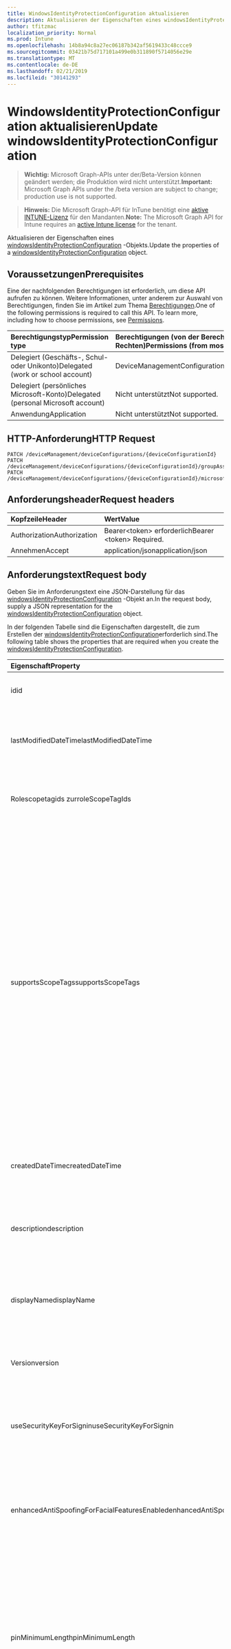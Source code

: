 ```yaml
---
title: WindowsIdentityProtectionConfiguration aktualisieren
description: Aktualisieren der Eigenschaften eines windowsIdentityProtectionConfiguration-Objekts.
author: tfitzmac
localization_priority: Normal
ms.prod: Intune
ms.openlocfilehash: 14b8a94c8a27ec06187b342af5619433c48ccce9
ms.sourcegitcommit: 03421b75d717101a499e0b311890f5714056e29e
ms.translationtype: MT
ms.contentlocale: de-DE
ms.lasthandoff: 02/21/2019
ms.locfileid: "30141293"
---
```

# <a name="update-windowsidentityprotectionconfiguration"></a><span data-ttu-id="d353f-103">WindowsIdentityProtectionConfiguration aktualisieren</span><span class="sxs-lookup"><span data-stu-id="d353f-103">Update windowsIdentityProtectionConfiguration</span></span>

> <span data-ttu-id="d353f-104">**Wichtig:** Microsoft Graph-APIs unter der/Beta-Version können geändert werden; die Produktion wird nicht unterstützt.</span><span class="sxs-lookup"><span data-stu-id="d353f-104">**Important:** Microsoft Graph APIs under the /beta version are subject to change; production use is not supported.</span></span>

> <span data-ttu-id="d353f-105">**Hinweis:** Die Microsoft Graph-API für InTune benötigt eine [aktive INTUNE-Lizenz](https://go.microsoft.com/fwlink/?linkid=839381) für den Mandanten.</span><span class="sxs-lookup"><span data-stu-id="d353f-105">**Note:** The Microsoft Graph API for Intune requires an [active Intune license](https://go.microsoft.com/fwlink/?linkid=839381) for the tenant.</span></span>

<span data-ttu-id="d353f-106">Aktualisieren der Eigenschaften eines [windowsIdentityProtectionConfiguration](../resources/intune-deviceconfig-windowsidentityprotectionconfiguration.md) -Objekts.</span><span class="sxs-lookup"><span data-stu-id="d353f-106">Update the properties of a [windowsIdentityProtectionConfiguration](../resources/intune-deviceconfig-windowsidentityprotectionconfiguration.md) object.</span></span>

## <a name="prerequisites"></a><span data-ttu-id="d353f-107">Voraussetzungen</span><span class="sxs-lookup"><span data-stu-id="d353f-107">Prerequisites</span></span>
<span data-ttu-id="d353f-p101">Eine der nachfolgenden Berechtigungen ist erforderlich, um diese API aufrufen zu können. Weitere Informationen, unter anderem zur Auswahl von Berechtigungen, finden Sie im Artikel zum Thema [Berechtigungen](/concepts/permissions-reference.md).</span><span class="sxs-lookup"><span data-stu-id="d353f-p101">One of the following permissions is required to call this API. To learn more, including how to choose permissions, see [Permissions](/concepts/permissions-reference.md).</span></span>

|<span data-ttu-id="d353f-110">Berechtigungstyp</span><span class="sxs-lookup"><span data-stu-id="d353f-110">Permission type</span></span>|<span data-ttu-id="d353f-111">Berechtigungen (von der Berechtigung mit den meisten Rechten zu der mit den wenigsten Rechten)</span><span class="sxs-lookup"><span data-stu-id="d353f-111">Permissions (from most to least privileged)</span></span>|
|:---|:---|
|<span data-ttu-id="d353f-112">Delegiert (Geschäfts-, Schul- oder Unikonto)</span><span class="sxs-lookup"><span data-stu-id="d353f-112">Delegated (work or school account)</span></span>|<span data-ttu-id="d353f-113">DeviceManagementConfiguration.ReadWrite.All</span><span class="sxs-lookup"><span data-stu-id="d353f-113">DeviceManagementConfiguration.ReadWrite.All</span></span>|
|<span data-ttu-id="d353f-114">Delegiert (persönliches Microsoft-Konto)</span><span class="sxs-lookup"><span data-stu-id="d353f-114">Delegated (personal Microsoft account)</span></span>|<span data-ttu-id="d353f-115">Nicht unterstützt</span><span class="sxs-lookup"><span data-stu-id="d353f-115">Not supported.</span></span>|
|<span data-ttu-id="d353f-116">Anwendung</span><span class="sxs-lookup"><span data-stu-id="d353f-116">Application</span></span>|<span data-ttu-id="d353f-117">Nicht unterstützt</span><span class="sxs-lookup"><span data-stu-id="d353f-117">Not supported.</span></span>|

## <a name="http-request"></a><span data-ttu-id="d353f-118">HTTP-Anforderung</span><span class="sxs-lookup"><span data-stu-id="d353f-118">HTTP Request</span></span>
<!-- {
  "blockType": "ignored"
}
-->
``` http
PATCH /deviceManagement/deviceConfigurations/{deviceConfigurationId}
PATCH /deviceManagement/deviceConfigurations/{deviceConfigurationId}/groupAssignments/{deviceConfigurationGroupAssignmentId}/deviceConfiguration
PATCH /deviceManagement/deviceConfigurations/{deviceConfigurationId}/microsoft.graph.windowsDomainJoinConfiguration/networkAccessConfigurations/{deviceConfigurationId}
```

## <a name="request-headers"></a><span data-ttu-id="d353f-119">Anforderungsheader</span><span class="sxs-lookup"><span data-stu-id="d353f-119">Request headers</span></span>
|<span data-ttu-id="d353f-120">Kopfzeile</span><span class="sxs-lookup"><span data-stu-id="d353f-120">Header</span></span>|<span data-ttu-id="d353f-121">Wert</span><span class="sxs-lookup"><span data-stu-id="d353f-121">Value</span></span>|
|:---|:---|
|<span data-ttu-id="d353f-122">Authorization</span><span class="sxs-lookup"><span data-stu-id="d353f-122">Authorization</span></span>|<span data-ttu-id="d353f-123">Bearer&lt;token&gt; erforderlich</span><span class="sxs-lookup"><span data-stu-id="d353f-123">Bearer &lt;token&gt; Required.</span></span>|
|<span data-ttu-id="d353f-124">Annehmen</span><span class="sxs-lookup"><span data-stu-id="d353f-124">Accept</span></span>|<span data-ttu-id="d353f-125">application/json</span><span class="sxs-lookup"><span data-stu-id="d353f-125">application/json</span></span>|

## <a name="request-body"></a><span data-ttu-id="d353f-126">Anforderungstext</span><span class="sxs-lookup"><span data-stu-id="d353f-126">Request body</span></span>
<span data-ttu-id="d353f-127">Geben Sie im Anforderungstext eine JSON-Darstellung für das [windowsIdentityProtectionConfiguration](../resources/intune-deviceconfig-windowsidentityprotectionconfiguration.md) -Objekt an.</span><span class="sxs-lookup"><span data-stu-id="d353f-127">In the request body, supply a JSON representation for the [windowsIdentityProtectionConfiguration](../resources/intune-deviceconfig-windowsidentityprotectionconfiguration.md) object.</span></span>

<span data-ttu-id="d353f-128">In der folgenden Tabelle sind die Eigenschaften dargestellt, die zum Erstellen der [windowsIdentityProtectionConfiguration](../resources/intune-deviceconfig-windowsidentityprotectionconfiguration.md)erforderlich sind.</span><span class="sxs-lookup"><span data-stu-id="d353f-128">The following table shows the properties that are required when you create the [windowsIdentityProtectionConfiguration](../resources/intune-deviceconfig-windowsidentityprotectionconfiguration.md).</span></span>

|<span data-ttu-id="d353f-129">Eigenschaft</span><span class="sxs-lookup"><span data-stu-id="d353f-129">Property</span></span>|<span data-ttu-id="d353f-130">Typ</span><span class="sxs-lookup"><span data-stu-id="d353f-130">Type</span></span>|<span data-ttu-id="d353f-131">Beschreibung</span><span class="sxs-lookup"><span data-stu-id="d353f-131">Description</span></span>|
|:---|:---|:---|
|<span data-ttu-id="d353f-132">id</span><span class="sxs-lookup"><span data-stu-id="d353f-132">id</span></span>|<span data-ttu-id="d353f-133">string</span><span class="sxs-lookup"><span data-stu-id="d353f-133">String</span></span>|<span data-ttu-id="d353f-134">Schlüssel der Entität</span><span class="sxs-lookup"><span data-stu-id="d353f-134">Key of the entity.</span></span> <span data-ttu-id="d353f-135">Geerbt von [deviceConfiguration](../resources/intune-deviceconfig-deviceconfiguration.md).</span><span class="sxs-lookup"><span data-stu-id="d353f-135">Inherited from [deviceConfiguration](../resources/intune-deviceconfig-deviceconfiguration.md)</span></span>|
|<span data-ttu-id="d353f-136">lastModifiedDateTime</span><span class="sxs-lookup"><span data-stu-id="d353f-136">lastModifiedDateTime</span></span>|<span data-ttu-id="d353f-137">DateTimeOffset</span><span class="sxs-lookup"><span data-stu-id="d353f-137">DateTimeOffset</span></span>|<span data-ttu-id="d353f-138">Datum und Uhrzeit der letzten Änderung des Objekts.</span><span class="sxs-lookup"><span data-stu-id="d353f-138">DateTime the object was last modified.</span></span> <span data-ttu-id="d353f-139">Geerbt von [deviceConfiguration](../resources/intune-deviceconfig-deviceconfiguration.md).</span><span class="sxs-lookup"><span data-stu-id="d353f-139">Inherited from [deviceConfiguration](../resources/intune-deviceconfig-deviceconfiguration.md)</span></span>|
|<span data-ttu-id="d353f-140">Rolescopetagids zur</span><span class="sxs-lookup"><span data-stu-id="d353f-140">roleScopeTagIds</span></span>|<span data-ttu-id="d353f-141">String collection</span><span class="sxs-lookup"><span data-stu-id="d353f-141">String collection</span></span>|<span data-ttu-id="d353f-142">Liste der Bereichs Tags für diese Entitätsinstanz.</span><span class="sxs-lookup"><span data-stu-id="d353f-142">List of Scope Tags for this Entity instance.</span></span> <span data-ttu-id="d353f-143">Geerbt von [deviceConfiguration](../resources/intune-deviceconfig-deviceconfiguration.md).</span><span class="sxs-lookup"><span data-stu-id="d353f-143">Inherited from [deviceConfiguration](../resources/intune-deviceconfig-deviceconfiguration.md)</span></span>|
|<span data-ttu-id="d353f-144">supportsScopeTags</span><span class="sxs-lookup"><span data-stu-id="d353f-144">supportsScopeTags</span></span>|<span data-ttu-id="d353f-145">Boolean</span><span class="sxs-lookup"><span data-stu-id="d353f-145">Boolean</span></span>|<span data-ttu-id="d353f-146">Gibt an, ob die zugrunde liegende Gerätekonfiguration die Zuweisung von Bereichs Tags unterstützt.</span><span class="sxs-lookup"><span data-stu-id="d353f-146">Indicates whether or not the underlying Device Configuration supports the assignment of scope tags.</span></span> <span data-ttu-id="d353f-147">Das Zuweisen zur ScopeTags-Eigenschaft ist nicht zulässig, wenn dieser Wert auf false festgelegt ist und Entitäten für bereichsbezogene Benutzer nicht sichtbar sind.</span><span class="sxs-lookup"><span data-stu-id="d353f-147">Assigning to the ScopeTags property is not allowed when this value is false and entities will not be visible to scoped users.</span></span> <span data-ttu-id="d353f-148">Dies geschieht für in Silverlight erstellte Legacy Richtlinien und kann durch Löschen und erneutes Erstellen der Richtlinie im Azure-Portal aufgelöst werden.</span><span class="sxs-lookup"><span data-stu-id="d353f-148">This occurs for Legacy policies created in Silverlight and can be resolved by deleting and recreating the policy in the Azure Portal.</span></span> <span data-ttu-id="d353f-149">Diese Eigenschaft ist schreibgeschützt.</span><span class="sxs-lookup"><span data-stu-id="d353f-149">This property is read-only.</span></span> <span data-ttu-id="d353f-150">Geerbt von [deviceConfiguration](../resources/intune-deviceconfig-deviceconfiguration.md).</span><span class="sxs-lookup"><span data-stu-id="d353f-150">Inherited from [deviceConfiguration](../resources/intune-deviceconfig-deviceconfiguration.md)</span></span>|
|<span data-ttu-id="d353f-151">createdDateTime</span><span class="sxs-lookup"><span data-stu-id="d353f-151">createdDateTime</span></span>|<span data-ttu-id="d353f-152">DateTimeOffset</span><span class="sxs-lookup"><span data-stu-id="d353f-152">DateTimeOffset</span></span>|<span data-ttu-id="d353f-153">Datum und Uhrzeit der Erstellung des Objekts.</span><span class="sxs-lookup"><span data-stu-id="d353f-153">DateTime the object was created.</span></span> <span data-ttu-id="d353f-154">Geerbt von [deviceConfiguration](../resources/intune-deviceconfig-deviceconfiguration.md).</span><span class="sxs-lookup"><span data-stu-id="d353f-154">Inherited from [deviceConfiguration](../resources/intune-deviceconfig-deviceconfiguration.md)</span></span>|
|<span data-ttu-id="d353f-155">description</span><span class="sxs-lookup"><span data-stu-id="d353f-155">description</span></span>|<span data-ttu-id="d353f-156">Zeichenfolge</span><span class="sxs-lookup"><span data-stu-id="d353f-156">String</span></span>|<span data-ttu-id="d353f-157">Beschreibung der Gerätekonfiguration (vom Administrator festgelegt).</span><span class="sxs-lookup"><span data-stu-id="d353f-157">Admin provided description of the Device Configuration.</span></span> <span data-ttu-id="d353f-158">Geerbt von [deviceConfiguration](../resources/intune-deviceconfig-deviceconfiguration.md).</span><span class="sxs-lookup"><span data-stu-id="d353f-158">Inherited from [deviceConfiguration](../resources/intune-deviceconfig-deviceconfiguration.md)</span></span>|
|<span data-ttu-id="d353f-159">displayName</span><span class="sxs-lookup"><span data-stu-id="d353f-159">displayName</span></span>|<span data-ttu-id="d353f-160">Zeichenfolge</span><span class="sxs-lookup"><span data-stu-id="d353f-160">String</span></span>|<span data-ttu-id="d353f-161">Name der Gerätekonfiguration (vom Administrator festgelegt).</span><span class="sxs-lookup"><span data-stu-id="d353f-161">Admin provided name of the device configuration.</span></span> <span data-ttu-id="d353f-162">Geerbt von [deviceConfiguration](../resources/intune-deviceconfig-deviceconfiguration.md).</span><span class="sxs-lookup"><span data-stu-id="d353f-162">Inherited from [deviceConfiguration](../resources/intune-deviceconfig-deviceconfiguration.md)</span></span>|
|<span data-ttu-id="d353f-163">Version</span><span class="sxs-lookup"><span data-stu-id="d353f-163">version</span></span>|<span data-ttu-id="d353f-164">Int32</span><span class="sxs-lookup"><span data-stu-id="d353f-164">Int32</span></span>|<span data-ttu-id="d353f-165">Version der Gerätekonfiguration.</span><span class="sxs-lookup"><span data-stu-id="d353f-165">Version of the device configuration.</span></span> <span data-ttu-id="d353f-166">Geerbt von [deviceConfiguration](../resources/intune-deviceconfig-deviceconfiguration.md).</span><span class="sxs-lookup"><span data-stu-id="d353f-166">Inherited from [deviceConfiguration](../resources/intune-deviceconfig-deviceconfiguration.md)</span></span>|
|<span data-ttu-id="d353f-167">useSecurityKeyForSignin</span><span class="sxs-lookup"><span data-stu-id="d353f-167">useSecurityKeyForSignin</span></span>|<span data-ttu-id="d353f-168">Boolean</span><span class="sxs-lookup"><span data-stu-id="d353f-168">Boolean</span></span>|<span data-ttu-id="d353f-169">Boolescher Wert, der zum Aktivieren des Windows Hello-Sicherheitsschlüssels als Anmeldeinformationen verwendet wird.</span><span class="sxs-lookup"><span data-stu-id="d353f-169">Boolean value used to enable the Windows Hello security key as a logon credential.</span></span>|
|<span data-ttu-id="d353f-170">enhancedAntiSpoofingForFacialFeaturesEnabled</span><span class="sxs-lookup"><span data-stu-id="d353f-170">enhancedAntiSpoofingForFacialFeaturesEnabled</span></span>|<span data-ttu-id="d353f-171">Boolean</span><span class="sxs-lookup"><span data-stu-id="d353f-171">Boolean</span></span>|<span data-ttu-id="d353f-172">Boolescher Wert, mit dem Enhanced Anti-Spoofing für die Erkennung von gesichtsfunktionen unter Windows Hello Face Authentication aktiviert wird.</span><span class="sxs-lookup"><span data-stu-id="d353f-172">Boolean value used to enable enhanced anti-spoofing for facial feature recognition on Windows Hello face authentication.</span></span>|
|<span data-ttu-id="d353f-173">pinMinimumLength</span><span class="sxs-lookup"><span data-stu-id="d353f-173">pinMinimumLength</span></span>|<span data-ttu-id="d353f-174">Int32</span><span class="sxs-lookup"><span data-stu-id="d353f-174">Int32</span></span>|<span data-ttu-id="d353f-175">Ganzzahliger Wert, der die Mindestanzahl von Zeichen für die Windows-Hello for Business-PIN festlegt.</span><span class="sxs-lookup"><span data-stu-id="d353f-175">Integer value that sets the minimum number of characters required for the Windows Hello for Business PIN.</span></span> <span data-ttu-id="d353f-176">Gültige Werte sind 4 bis 127 inklusive und kleiner als oder gleich dem Wert, der für die maximale PIN festgelegt ist.</span><span class="sxs-lookup"><span data-stu-id="d353f-176">Valid values are 4 to 127 inclusive and less than or equal to the value set for the maximum PIN.</span></span> <span data-ttu-id="d353f-177">Gültige Werte 4 bis 127</span><span class="sxs-lookup"><span data-stu-id="d353f-177">Valid values 4 to 127</span></span>|
|<span data-ttu-id="d353f-178">pinMaximumLength</span><span class="sxs-lookup"><span data-stu-id="d353f-178">pinMaximumLength</span></span>|<span data-ttu-id="d353f-179">Int32</span><span class="sxs-lookup"><span data-stu-id="d353f-179">Int32</span></span>|<span data-ttu-id="d353f-180">Ganzzahliger Wert, der die maximale Anzahl der zulässigen Zeichen für die Arbeits-PIN festlegt.</span><span class="sxs-lookup"><span data-stu-id="d353f-180">Integer value that sets the maximum number of characters allowed for the work PIN.</span></span> <span data-ttu-id="d353f-181">Gültige Werte sind 4 bis 127 inklusive und größer oder gleich dem Wert, der für die minimale PIN festgelegt ist.</span><span class="sxs-lookup"><span data-stu-id="d353f-181">Valid values are 4 to 127 inclusive and greater than or equal to the value set for the minimum PIN.</span></span> <span data-ttu-id="d353f-182">Gültige Werte 4 bis 127</span><span class="sxs-lookup"><span data-stu-id="d353f-182">Valid values 4 to 127</span></span>|
|<span data-ttu-id="d353f-183">pinUppercaseCharactersUsage</span><span class="sxs-lookup"><span data-stu-id="d353f-183">pinUppercaseCharactersUsage</span></span>|[<span data-ttu-id="d353f-184">configurationUsage</span><span class="sxs-lookup"><span data-stu-id="d353f-184">configurationUsage</span></span>](../resources/intune-deviceconfig-configurationusage.md)|<span data-ttu-id="d353f-185">Dieser Wert konfiguriert die Verwendung von Großbuchstaben in der Windows Hello for Business-PIN.</span><span class="sxs-lookup"><span data-stu-id="d353f-185">This value configures the use of uppercase characters in the Windows Hello for Business PIN.</span></span> <span data-ttu-id="d353f-186">Mögliche Werte sind: `blocked`, `required` und `allowed`.</span><span class="sxs-lookup"><span data-stu-id="d353f-186">Possible values are: `blocked`, `required`, `allowed`.</span></span>|
|<span data-ttu-id="d353f-187">pinLowercaseCharactersUsage</span><span class="sxs-lookup"><span data-stu-id="d353f-187">pinLowercaseCharactersUsage</span></span>|[<span data-ttu-id="d353f-188">configurationUsage</span><span class="sxs-lookup"><span data-stu-id="d353f-188">configurationUsage</span></span>](../resources/intune-deviceconfig-configurationusage.md)|<span data-ttu-id="d353f-189">Dieser Wert konfiguriert die Verwendung von Kleinbuchstaben in der Windows Hello for Business-PIN.</span><span class="sxs-lookup"><span data-stu-id="d353f-189">This value configures the use of lowercase characters in the Windows Hello for Business PIN.</span></span> <span data-ttu-id="d353f-190">Mögliche Werte sind: `blocked`, `required` und `allowed`.</span><span class="sxs-lookup"><span data-stu-id="d353f-190">Possible values are: `blocked`, `required`, `allowed`.</span></span>|
|<span data-ttu-id="d353f-191">pinSpecialCharactersUsage</span><span class="sxs-lookup"><span data-stu-id="d353f-191">pinSpecialCharactersUsage</span></span>|[<span data-ttu-id="d353f-192">configurationUsage</span><span class="sxs-lookup"><span data-stu-id="d353f-192">configurationUsage</span></span>](../resources/intune-deviceconfig-configurationusage.md)|<span data-ttu-id="d353f-193">Steuert die Möglichkeit, Sonderzeichen in der Windows Hello for Business-PIN zu verwenden.</span><span class="sxs-lookup"><span data-stu-id="d353f-193">Controls the ability to use special characters in the Windows Hello for Business PIN.</span></span> <span data-ttu-id="d353f-194">Mögliche Werte sind: `blocked`, `required` und `allowed`.</span><span class="sxs-lookup"><span data-stu-id="d353f-194">Possible values are: `blocked`, `required`, `allowed`.</span></span>|
|<span data-ttu-id="d353f-195">pinExpirationInDays</span><span class="sxs-lookup"><span data-stu-id="d353f-195">pinExpirationInDays</span></span>|<span data-ttu-id="d353f-196">Int32</span><span class="sxs-lookup"><span data-stu-id="d353f-196">Int32</span></span>|<span data-ttu-id="d353f-197">Ganzzahliger Wert gibt den Zeitraum (in Tagen) an, an dem eine PIN verwendet werden kann, bevor das System den Benutzer zum Ändern benötigt.</span><span class="sxs-lookup"><span data-stu-id="d353f-197">Integer value specifies the period (in days) that a PIN can be used before the system requires the user to change it.</span></span> <span data-ttu-id="d353f-198">Gültige Werte sind 0 bis 730 inklusive.</span><span class="sxs-lookup"><span data-stu-id="d353f-198">Valid values are 0 to 730 inclusive.</span></span> <span data-ttu-id="d353f-199">Gültige Werte: 0 bis 730.</span><span class="sxs-lookup"><span data-stu-id="d353f-199">Valid values 0 to 730</span></span>|
|<span data-ttu-id="d353f-200">pinPreviousBlockCount</span><span class="sxs-lookup"><span data-stu-id="d353f-200">pinPreviousBlockCount</span></span>|<span data-ttu-id="d353f-201">Int32</span><span class="sxs-lookup"><span data-stu-id="d353f-201">Int32</span></span>|<span data-ttu-id="d353f-202">Steuert, wie verhindert werden kann, dass Benutzer frühere PINs verwenden.</span><span class="sxs-lookup"><span data-stu-id="d353f-202">Controls the ability to prevent users from using past PINs.</span></span> <span data-ttu-id="d353f-203">Dieser muss zwischen 0 und 50 einschließlich festgelegt werden, und die aktuelle PIN des Benutzers ist in dieser Anzahl enthalten.</span><span class="sxs-lookup"><span data-stu-id="d353f-203">This must be set between 0 and 50, inclusive, and the current PIN of the user is included in that count.</span></span> <span data-ttu-id="d353f-204">Bei Festlegung auf 0 werden frühere PINs nicht gespeichert.</span><span class="sxs-lookup"><span data-stu-id="d353f-204">If set to 0, previous PINs are not stored.</span></span> <span data-ttu-id="d353f-205">Der PIN-Verlauf wird nicht durch eine PIN-Zurücksetzung beibehalten.</span><span class="sxs-lookup"><span data-stu-id="d353f-205">PIN history is not preserved through a PIN reset.</span></span> <span data-ttu-id="d353f-206">Gültige Werte: 0 bis 50.</span><span class="sxs-lookup"><span data-stu-id="d353f-206">Valid values 0 to 50</span></span>|
|<span data-ttu-id="d353f-207">pinRecoveryEnabled</span><span class="sxs-lookup"><span data-stu-id="d353f-207">pinRecoveryEnabled</span></span>|<span data-ttu-id="d353f-208">Boolean</span><span class="sxs-lookup"><span data-stu-id="d353f-208">Boolean</span></span>|<span data-ttu-id="d353f-209">Boolescher Wert, der es einem Benutzer ermöglicht, seine PIN mithilfe des Windows Hello for Business-PIN-Wiederherstellungs Diensts zu ändern.</span><span class="sxs-lookup"><span data-stu-id="d353f-209">Boolean value that enables a user to change their PIN by using the Windows Hello for Business PIN recovery service.</span></span>|
|<span data-ttu-id="d353f-210">securityDeviceRequired</span><span class="sxs-lookup"><span data-stu-id="d353f-210">securityDeviceRequired</span></span>|<span data-ttu-id="d353f-211">Boolean</span><span class="sxs-lookup"><span data-stu-id="d353f-211">Boolean</span></span>|<span data-ttu-id="d353f-212">Steuert, ob ein Trusted Platform Module (TPM) für die Einrichtung von Windows Hello for Business erforderlich ist.</span><span class="sxs-lookup"><span data-stu-id="d353f-212">Controls whether to require a Trusted Platform Module (TPM) for provisioning Windows Hello for Business.</span></span> <span data-ttu-id="d353f-213">Ein TPM bietet einen zusätzlichen Sicherheitsvorteil, da darin gespeicherte Daten nicht auf anderen Geräten verwendet werden können.</span><span class="sxs-lookup"><span data-stu-id="d353f-213">A TPM provides an additional security benefit in that data stored on it cannot be used on other devices.</span></span> <span data-ttu-id="d353f-214">Wenn dieser Wert auf false festgelegt ist, können alle Geräte Windows Hello for Business auch dann zur Verfügung stellen, wenn kein TPM verfügbar ist.</span><span class="sxs-lookup"><span data-stu-id="d353f-214">If set to False, all devices can provision Windows Hello for Business even if there is not a usable TPM.</span></span>|
|<span data-ttu-id="d353f-215">unlockWithBiometricsEnabled</span><span class="sxs-lookup"><span data-stu-id="d353f-215">unlockWithBiometricsEnabled</span></span>|<span data-ttu-id="d353f-216">Boolean</span><span class="sxs-lookup"><span data-stu-id="d353f-216">Boolean</span></span>|<span data-ttu-id="d353f-217">Steuert die Verwendung von biometrischen Gesten wie Gesicht und Fingerabdruck als Alternative zur Windows Hello for Business-PIN.</span><span class="sxs-lookup"><span data-stu-id="d353f-217">Controls the use of biometric gestures, such as face and fingerprint, as an alternative to the Windows Hello for Business PIN.</span></span>  <span data-ttu-id="d353f-218">Wenn dieser Wert auf false festgelegt ist, sind biometrische Gesten nicht zulässig.</span><span class="sxs-lookup"><span data-stu-id="d353f-218">If set to False, biometric gestures are not allowed.</span></span> <span data-ttu-id="d353f-219">Benutzer müssen bei Fehlern weiterhin eine PIN als Sicherung konfigurieren.</span><span class="sxs-lookup"><span data-stu-id="d353f-219">Users must still configure a PIN as a backup in case of failures.</span></span>|
|<span data-ttu-id="d353f-220">useCertificatesForOnPremisesAuthEnabled</span><span class="sxs-lookup"><span data-stu-id="d353f-220">useCertificatesForOnPremisesAuthEnabled</span></span>|<span data-ttu-id="d353f-221">Boolean</span><span class="sxs-lookup"><span data-stu-id="d353f-221">Boolean</span></span>|<span data-ttu-id="d353f-222">Boolescher Wert, der es Windows Hello for Business ermöglicht, Zertifikate zur Authentifizierung lokaler Ressourcen zu verwenden.</span><span class="sxs-lookup"><span data-stu-id="d353f-222">Boolean value that enables Windows Hello for Business to use certificates to authenticate on-premise resources.</span></span>|
|<span data-ttu-id="d353f-223">windowsHelloForBusinessBlocked</span><span class="sxs-lookup"><span data-stu-id="d353f-223">windowsHelloForBusinessBlocked</span></span>|<span data-ttu-id="d353f-224">Boolean</span><span class="sxs-lookup"><span data-stu-id="d353f-224">Boolean</span></span>|<span data-ttu-id="d353f-225">Boolescher Wert, der Windows Hello for Business als Methode für die Anmeldung an Windows blockiert.</span><span class="sxs-lookup"><span data-stu-id="d353f-225">Boolean value that blocks Windows Hello for Business as a method for signing into Windows.</span></span>|



## <a name="response"></a><span data-ttu-id="d353f-226">Antwort</span><span class="sxs-lookup"><span data-stu-id="d353f-226">Response</span></span>
<span data-ttu-id="d353f-227">Bei erfolgreicher Ausführung gibt diese Methode den `200 OK` Antwortcode und ein aktualisiertes [windowsIdentityProtectionConfiguration](../resources/intune-deviceconfig-windowsidentityprotectionconfiguration.md) -Objekt im Antworttext zurück.</span><span class="sxs-lookup"><span data-stu-id="d353f-227">If successful, this method returns a `200 OK` response code and an updated [windowsIdentityProtectionConfiguration](../resources/intune-deviceconfig-windowsidentityprotectionconfiguration.md) object in the response body.</span></span>

## <a name="example"></a><span data-ttu-id="d353f-228">Beispiel</span><span class="sxs-lookup"><span data-stu-id="d353f-228">Example</span></span>

### <a name="request"></a><span data-ttu-id="d353f-229">Anforderung</span><span class="sxs-lookup"><span data-stu-id="d353f-229">Request</span></span>
<span data-ttu-id="d353f-230">Nachfolgend sehen Sie ein Beispiel der Anforderung.</span><span class="sxs-lookup"><span data-stu-id="d353f-230">Here is an example of the request.</span></span>
``` http
PATCH https://graph.microsoft.com/beta/deviceManagement/deviceConfigurations/{deviceConfigurationId}
Content-type: application/json
Content-length: 810

{
  "@odata.type": "#microsoft.graph.windowsIdentityProtectionConfiguration",
  "roleScopeTagIds": [
    "Role Scope Tag Ids value"
  ],
  "supportsScopeTags": true,
  "description": "Description value",
  "displayName": "Display Name value",
  "version": 7,
  "useSecurityKeyForSignin": true,
  "enhancedAntiSpoofingForFacialFeaturesEnabled": true,
  "pinMinimumLength": 0,
  "pinMaximumLength": 0,
  "pinUppercaseCharactersUsage": "required",
  "pinLowercaseCharactersUsage": "required",
  "pinSpecialCharactersUsage": "required",
  "pinExpirationInDays": 3,
  "pinPreviousBlockCount": 5,
  "pinRecoveryEnabled": true,
  "securityDeviceRequired": true,
  "unlockWithBiometricsEnabled": true,
  "useCertificatesForOnPremisesAuthEnabled": true,
  "windowsHelloForBusinessBlocked": true
}
```

### <a name="response"></a><span data-ttu-id="d353f-231">Antwort</span><span class="sxs-lookup"><span data-stu-id="d353f-231">Response</span></span>
<span data-ttu-id="d353f-p119">Nachfolgend sehen Sie ein Beispiel der Antwort. Hinweis: Das hier gezeigte Antwortobjekt ist möglicherweise aus Platzgründen abgeschnitten. Von einem tatsächlichen Aufruf werden alle Eigenschaften zurückgegeben.</span><span class="sxs-lookup"><span data-stu-id="d353f-p119">Here is an example of the response. Note: The response object shown here may be truncated for brevity. All of the properties will be returned from an actual call.</span></span>
``` http
HTTP/1.1 200 OK
Content-Type: application/json
Content-Length: 982

{
  "@odata.type": "#microsoft.graph.windowsIdentityProtectionConfiguration",
  "id": "b2e64303-4303-b2e6-0343-e6b20343e6b2",
  "lastModifiedDateTime": "2017-01-01T00:00:35.1329464-08:00",
  "roleScopeTagIds": [
    "Role Scope Tag Ids value"
  ],
  "supportsScopeTags": true,
  "createdDateTime": "2017-01-01T00:02:43.5775965-08:00",
  "description": "Description value",
  "displayName": "Display Name value",
  "version": 7,
  "useSecurityKeyForSignin": true,
  "enhancedAntiSpoofingForFacialFeaturesEnabled": true,
  "pinMinimumLength": 0,
  "pinMaximumLength": 0,
  "pinUppercaseCharactersUsage": "required",
  "pinLowercaseCharactersUsage": "required",
  "pinSpecialCharactersUsage": "required",
  "pinExpirationInDays": 3,
  "pinPreviousBlockCount": 5,
  "pinRecoveryEnabled": true,
  "securityDeviceRequired": true,
  "unlockWithBiometricsEnabled": true,
  "useCertificatesForOnPremisesAuthEnabled": true,
  "windowsHelloForBusinessBlocked": true
}
```




